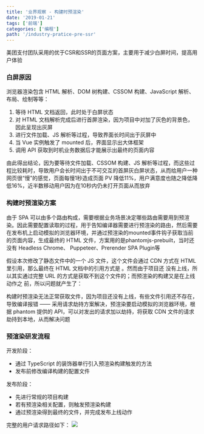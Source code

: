 ```yaml
---
title: '业界观察 - 构建时预渲染'
date: '2019-01-21'
tags: ['前端']
categories: ['编程']
path: '/industry-pratice-pre-ssr'
---
```


美团支付团队采用的优于CSR和SSR的页面方案，主要用于减少白屏时间，提高用户体验

### 白屏原因

浏览器渲染包含 HTML 解析、DOM 树构建、CSSOM 构建、JavaScript 解析、布局、绘制等等：

1. 等待 HTML 文档返回，此时处于白屏状态
2. 对 HTML 文档解析完成后进行首屏渲染，因为项目中对加了灰色的背景色，因此呈现出灰屏
3. 进行文件加载、JS 解析等过程，导致界面长时间出于灰屏中
4. 当 Vue 实例触发了 mounted 后，界面显示出大体框架
5. 调用 API 获取到时机业务数据后才能展示出最终的页面内容

由此得出结论，因为要等待文件加载、CSSOM 构建、JS 解析等过程，而这些过程比较耗时，导致用户会长时间出于不可交互的首屏灰白屏状态，从而给用户一种网页很“慢”的感觉，页面每慢1秒造成页面 PV 降低11%，用户满意度也随之降低降低16%，近半数移动用户因为在10秒内仍未打开页面从而放弃

### 构建时预渲染方案

由于 SPA 可以由多个路由构成，需要根据业务场景决定哪些路由需要用到预渲染。因此需要配置读取的过程，用于告知编译器需要进行预渲染的路由，然后需要在发布机上启动模拟的浏览器环境，并通过预渲染的mounted事件钩子获取当前的页面内容，生成最终的 HTML 文件，方案用的是phantomjs-prebuilt，当时还没有 Headless Chrome、 Puppeteer、Prerender SPA Plugin等

假设本次修改了静态文件中的一个 JS 文件，这个文件会通过 CDN 方式在 HTML 里引用，那么最终在
HTML 文档中的引用方式是 <script src="http://cdn.com/index.js"></script> 。然而由于项目还
没有上线，所以其实通过完整 URL 的方式是获取不到这个文件的；而预渲染的构建又是在上线动作之
前，所以问题就产生了：

构建时预渲染无法正常获取文件，因为项目还没有上线，有些文件引用还不存在，导致编译报错 —— 采用请求劫持方案解决，预渲染要启动模拟的浏览器环境，根据 phantom 提供的 API，可以对发出的请求加以劫持，将获取 CDN 文件的请求劫持到本地，从而解决问题

### 预渲染研发流程

开发阶段：

- 通过 TypeScript 的装饰器单行引入预渲染构建触发的方法
- 发布前修改编译构建的配置文件

发布阶段：

- 先进行常规的项目构建
- 若有预渲染相关配置，则触发预渲染构建
- 通过预渲染得到最终的文件，并完成发布上线动作

完整的用户请求路径如下：
![](/Users/maxingcong/Code/blog/src/pages/images/pre-ssr-pattern.png)
